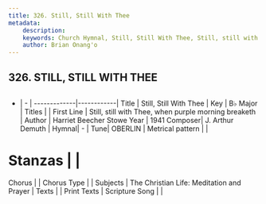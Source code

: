 ```yaml
---
title: 326. Still, Still With Thee
metadata:
    description: 
    keywords: Church Hymnal, Still, Still With Thee, Still, still with Thee, when purple morning breaketh, 
    author: Brian Onang'o
---
```



## 326. STILL, STILL WITH THEE

```txt

```

- |   -  |
-------------|------------|
Title | Still, Still With Thee |
Key | B♭ Major |
Titles |  |
First Line | Still, still with Thee, when purple morning breaketh |
Author | Harriet Beecher Stowe
Year | 1941
Composer| J. Arthur Demuth |
Hymnal|  - |
Tune| OBERLIN |
Metrical pattern | |
# Stanzas |  |
Chorus |  |
Chorus Type |  |
Subjects | The Christian Life: Meditation and Prayer |
Texts |  |
Print Texts | 
Scripture Song |  |
  
